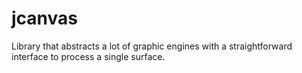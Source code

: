 # jcanvas
Library that abstracts a lot of graphic engines with a straightforward interface to process a single surface.
